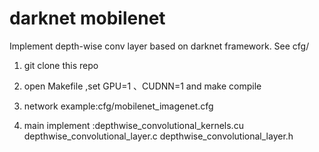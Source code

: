 # darknet mobilenet

Implement depth-wise conv layer based on darknet framework. See cfg/

1. git clone this repo

2. open Makefile ,set GPU=1 、CUDNN=1 and make compile

3. network example:cfg/mobilenet_imagenet.cfg 

4. main implement :depthwise_convolutional_kernels.cu  depthwise_convolutional_layer.c depthwise_convolutional_layer.h
